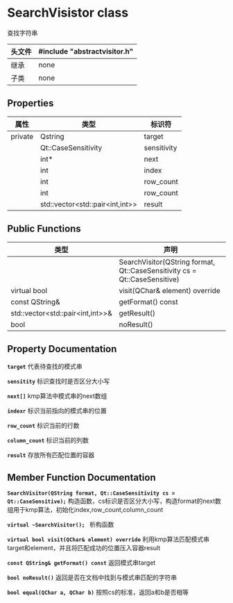 # SearchVisistor class
查找字符串

| 头文件 | #include "abstractvisitor.h" |
|-|-|
| 继承 | none |
| 子类 | none |

## Properties
| 属性 | 类型 | 标识符 |
|-|-|-|
|private| Qstring |target|
||Qt::CaseSensitivity  | sensitivity
||int* | next
||int | index
||int | row_count
||int | row_count 
|| std::vector<std::pair<int,int>> | result |

## Public Functions
| 类型 |声明|
|-|-|
| |  SearchVisitor(QString format, Qt::CaseSensitivity cs = Qt::CaseSensitive) |
| virtual bool  |  visit(QChar& element) override|
|  const QString& | getFormat() const|
|std::vector<std::pair<int,int>>& | getResult()|
|bool |noResult()

## Property Documentation
**`target`** 代表待查找的模式串

**`sensitity`** 标识查找时是否区分大小写

**`next[]`** kmp算法中模式串的next数组

**`indexr`** 标识当前指向的模式串的位置

**`row_count`** 标识当前的行数

**`column_count`** 标识当前的列数

**`result`** 存放所有匹配位置的容器
## Member Function Documentation
**`SearchVisitor(QString format, Qt::CaseSensitivity cs = Qt::CaseSensitive);`** 构造函数，cs标识是否区分大小写，构造format的next数组用于kmp算法，初始化index,row_count,column_count

**`virtual ~SearchVisitor();
`** 析构函数

**`virtual bool visit(QChar& element) override`** 利用kmp算法匹配模式串target和element，并且将匹配成功的位置压入容器result

**`const QString& getFormat() const`** 返回模式串target

**`bool noResult()`** 返回是否在文档中找到与模式串匹配的字符串

**`bool equal(QChar a, QChar b)`** 按照cs的标准，返回a和b是否相等
